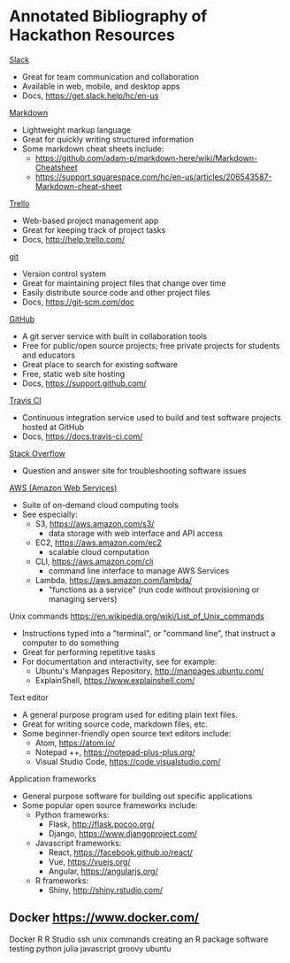 # Annotated Bibliography of Hackathon Resources


[Slack](https://slack.com/)
- Great for team communication and collaboration
- Available in web, mobile, and desktop apps
- Docs, https://get.slack.help/hc/en-us


[Markdown](https://daringfireball.net/projects/markdown/)
- Lightweight markup language
- Great for quickly writing structured information
- Some markdown cheat sheets include:
  - https://github.com/adam-p/markdown-here/wiki/Markdown-Cheatsheet
  - https://support.squarespace.com/hc/en-us/articles/206543587-Markdown-cheat-sheet


[Trello](http://trello.com/)
- Web-based project management app
- Great for keeping track of project tasks
- Docs, http://help.trello.com/


[git](https://git-scm.com/)
- Version control system
- Great for maintaining project files that change over time
- Easily distribute source code and other project files
- Docs, https://git-scm.com/doc


[GitHub](https://github.com)
- A git server service with built in collaboration tools
- Free for public/open source projects; free private projects for students and educators
- Great place to search for existing software
- Free, static web site hosting
- Docs, https://support.github.com/


[Travis CI](https://travis-ci.org/)
- Continuous integration service used to build and test software projects hosted at GitHub
- Docs, https://docs.travis-ci.com/


[Stack Overflow](https://stackoverflow.com/)
- Question and answer site for troubleshooting software issues


[AWS (Amazon Web Services)](https://aws.amazon.com/)
- Suite of on-demand cloud computing tools
- See especially:
  - S3, https://aws.amazon.com/s3/
    - data storage with web interface and API access
  - EC2, https://aws.amazon.com/ec2
    - scalable cloud computation
  - CLI, https://aws.amazon.com/cli
    - command line interface to manage AWS Services
  - Lambda, https://aws.amazon.com/lambda/
    - "functions as a service" (run code without provisioning or managing servers)


Unix commands
https://en.wikipedia.org/wiki/List_of_Unix_commands
- Instructions typed into a "terminal", or "command line", that instruct a computer to do something
- Great for performing repetitive tasks
- For documentation and interactivity, see for example:
  - Ubuntu's Manpages Repository, http://manpages.ubuntu.com/
  - ExplainShell, https://www.explainshell.com/


Text editor
- A general purpose program used for editing plain text files.
- Great for writing source code, markdown files, etc.
- Some beginner-friendly open source text editors include:
  - Atom, https://atom.io/
  - Notepad ++, https://notepad-plus-plus.org/
  - Visual Studio Code, https://code.visualstudio.com/


Application frameworks
- General purpose software for building out specific applications
- Some popular open source frameworks include:
  - Python frameworks:
    - Flask, http://flask.pocoo.org/
    - Django, https://www.djangoproject.com/
  - Javascript frameworks:
    - React, https://facebook.github.io/react/
    - Vue, https://vuejs.org/
    - Angular, https://angularjs.org/
  - R frameworks:
    - Shiny, http://shiny.rstudio.com/


Docker
https://www.docker.com/
- 



Docker
R
R Studio
ssh
unix commands
creating an R package
software testing
python
julia
javascript
groovy
ubuntu
